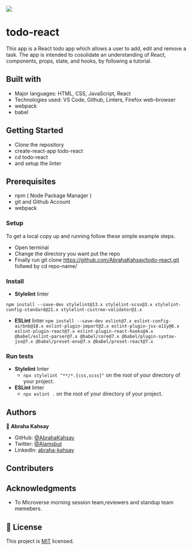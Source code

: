 ![](https://img.shields.io/badge/Microverse-blueviolet)

# todo-react

This app is a React todo app which allows a user to add, edit and remove a task. The app is intended to cosolidate an understanding of React, components, props, state, and hooks, by following a tutorial.

## Built with

- Major languages: HTML, CSS, JavaScript, React
- Technologies used: VS Code, Github, Linters, Firefox web-browser
- webpack
- babel

## Getting Started

- Clone the repository
- create-react-app todo-react
- cd todo-react
- and setup the linter

## Prerequisites

- npm ( Node Package Manager )
- git and Github Account
- webpack

### Setup

To get a local copy up and running follow these simple example steps.

- Open terminal
- Change the directory you want put the repo
- Finally run git clone https://github.com/AbrahaKahsay/todo-react.git follwed by cd repo-name/

### Install

- **Stylelint** linter

`npm install --save-dev stylelint@13.x stylelint-scss@3.x stylelint-config-standard@21.x stylelint-csstree-validator@1.x`

- **ESLint** linter
  `npm install --save-dev eslint@7.x eslint-config-airbnb@18.x eslint-plugin-import@2.x eslint-plugin-jsx-a11y@6.x eslint-plugin-react@7.x eslint-plugin-react-hooks@4.x @babel/eslint-parser@7.x @babel/core@7.x @babel/plugin-syntax-jsx@7.x @babel/preset-env@7.x @babel/preset-react@7.x`

### Run tests

- **Stylelint** linter
  - `npx stylelint "**/*.{css,scss}"` on the root of your directory of your project.
- **ESLint** linter
  - `npx eslint .` on the root of your directory of your project.

## Authors

👤 **Abraha Kahsay**

- GitHub: [@AbrahaKahsay](https://github.com/AbrahaKahsay)
- Twitter: [@Alamsbut](https://twitter.com/Alamsbut)
- LinkedIn: [abraha-kahsay](www.linkedin.com/in/abraha-kahsay-492771135/)

## Contributers

## Acknowledgments

- To Microverse morning session team,reviewers and standup team memebers.

## 📝 License

This project is [MIT](./MIT.md) licensed.
